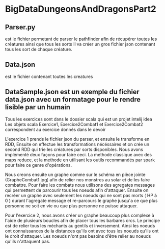 # BigDataDungeonsAndDragonsPart2

## Parser.py
est le fichier permetant de parser le pathfinder afin de récupérer toutes les créatures ainsi que tous les sorts
Il va créer un gros fichier json contenant tous les sort de chaque créature.

## Data.json 
est le fichier contenant toutes les creatures

## DataSample.json est un exemple du fichier data.json avec un formatage pour le rendre lisible par un humain

Tous les exercices sont dans le dossier scala qui est un projet intelij idea
Les objets scala Exercice1, Exercice2Combat1 et Exercice2Combat2 correspondent au exercice donnés dans le devoir

L'exercice 1 prends le fichier json du parser, et ensuite le transforme en RDD, Ensuite on effectue les transformations nécéssaires
et on crée un second RDD qui trie les créatures par sorts disponibles. Nous avons implémenté deux façons pour faire ceci. La methode classique avec des maps reduce, et la methode en utilisant les outils recommandés par spark pour faire ce genre d'opérations.

Nous creons ensuite un graphe comme sur le schéma en pièce jointe (GrapheCombat1.jpg) afin de relier nos monstres au solar et de les faire combattre. 
Pour faire les combats nous utilisons des agregates messages qui permettent de parcourir tous les noeuds afin d'attaquer. Ensuite on recréer un graphe avec seulement les noeuds qui ne sont pas morts ( HP à 0 ) durant l'agregate message et re-parcours le graphe jusqu'a ce que plus personne ne soit en vie ou que plus personne ne puisse attaquer. 

Pour l'exercice 2, nous avons créer un graphe beaucoup plus complexe à l'aide de plusieurs boucles afin de placer tous les barbares orcs. Le principe est de relier tous les méchants au gentils et inversement. Ainsi les noeuds ont connaissances de la distances qu'ils ont avec tous les noeuds qu'ils ont le droit d'attaquer. Les noeuds n'ont pas besoins d'être relier au noeuds qu'ils n'attaquent pas. 

